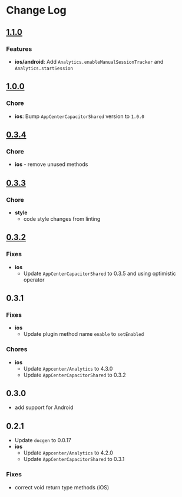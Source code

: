 # Change Log

## [1.1.0](https://github.com/capacitor-community/appcenter-sdk-capacitor/compare/@capacitor-community/appcenter-analyics@1.0.0...@capacitor-community/appcenter-analyics@1.1.0)

### Features

* **ios/android**: Add `Analytics.enableManualSessionTracker` and `Analytics.startSession`

## [1.0.0](https://github.com/capacitor-community/appcenter-sdk-capacitor/compare/@capacitor-community/appcenter-analyics@0.3.4...@capacitor-community/appcenter-analyics@1.0.0)

### Chore

* **ios**: Bump `AppCenterCapacitorShared` version to `1.0.0`

## [0.3.4](https://github.com/capacitor-community/appcenter-sdk-capacitor/compare/@capacitor-community/appcenter-analyics@0.3.3...@capacitor-community/appcenter-analyics@0.3.4)

### Chore

* **ios** - remove unused methods

## [0.3.3](https://github.com/capacitor-community/appcenter-sdk-capacitor/compare/@capacitor-community/appcenter-analyics@0.3.2...@capacitor-community/appcenter-analyics@0.3.3)

### Chore

* **style**
  * code style changes from linting

## [0.3.2](https://github.com/capacitor-community/appcenter-sdk-capacitor/compare/@capacitor-community/appcenter-analyics@0.3.1...@capacitor-community/appcenter-analyics@0.3.2)

### Fixes

* **ios**
  * Update `AppCenterCapacitorShared` to 0.3.5 and using optimistic operator

## 0.3.1

### Fixes

* **ios**
  * Update plugin method name `enable` to `setEnabled`

### Chores
 
* **ios**
  * Update `Appcenter/Analytics` to 4.3.0
  * Update `AppCenterCapacitorShared` to 0.3.2

## 0.3.0

* add support for Android

## 0.2.1

* Update `docgen` to 0.0.17
* **ios**
  * Update `Appcenter/Analytics` to 4.2.0
  * Update `AppCenterCapacitorShared` to 0.3.1

### Fixes
 * correct void return type methods (iOS)